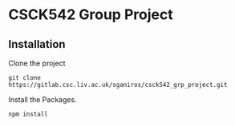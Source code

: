 # CSCK542 Group Project

## Installation

Clone the project

```
git clone https://gitlab.csc.liv.ac.uk/sganiros/csck542_grp_project.git
```

Install the Packages.

```
npm install
```

